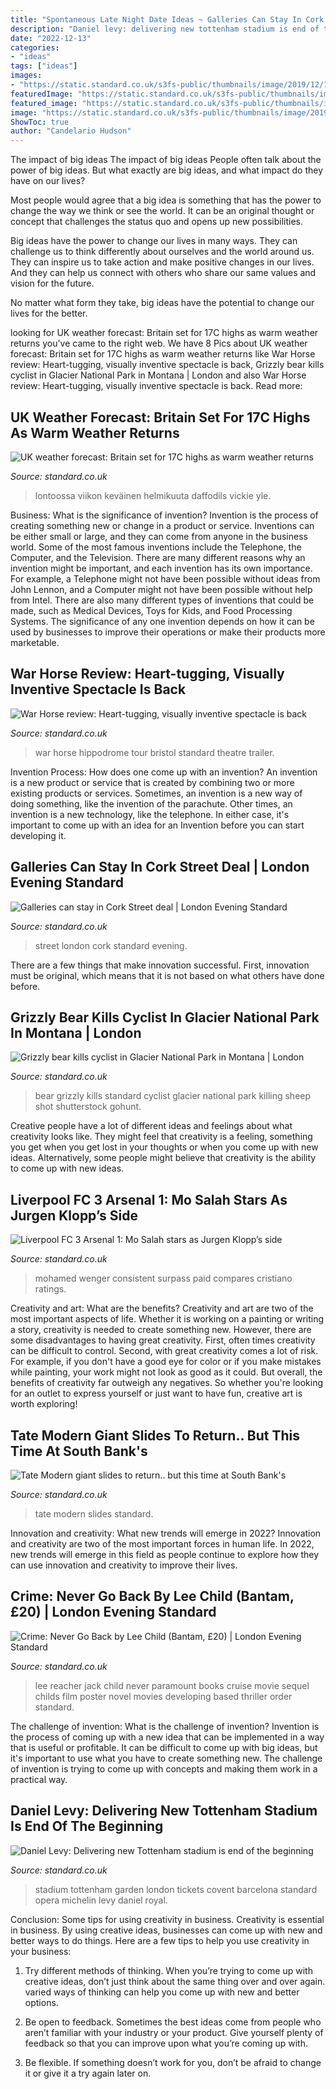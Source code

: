 ```yaml
---
title: "Spontaneous Late Night Date Ideas ~ Galleries Can Stay In Cork Street Deal"
description: "Daniel levy: delivering new tottenham stadium is end of the beginning"
date: "2022-12-13"
categories:
- "ideas"
tags: ["ideas"]
images:
- "https://static.standard.co.uk/s3fs-public/thumbnails/image/2019/12/18/11/tottenhamstadium1812abcd.jpg"
featuredImage: "https://static.standard.co.uk/s3fs-public/thumbnails/image/2019/02/26/09/warmweatherfeb19v1.jpg"
featured_image: "https://static.standard.co.uk/s3fs-public/thumbnails/image/2019/12/18/11/tottenhamstadium1812abcd.jpg"
image: "https://static.standard.co.uk/s3fs-public/thumbnails/image/2019/08/24/19/mosalah2408.jpg"
ShowToc: true
author: "Candelario Hudson"
---
```



The impact of big ideas
The impact of big ideas
People often talk about the power of big ideas. But what exactly are big ideas, and what impact do they have on our lives?

Most people would agree that a big idea is something that has the power to change the way we think or see the world. It can be an original thought or concept that challenges the status quo and opens up new possibilities.

Big ideas have the power to change our lives in many ways. They can challenge us to think differently about ourselves and the world around us. They can inspire us to take action and make positive changes in our lives. And they can help us connect with others who share our same values and vision for the future.

No matter what form they take, big ideas have the potential to change our lives for the better.

	

		
looking for UK weather forecast: Britain set for 17C highs as warm weather returns you've came to the right web. We have 8 Pics about UK weather forecast: Britain set for 17C highs as warm weather returns like War Horse review: Heart-tugging, visually inventive spectacle is back, Grizzly bear kills cyclist in Glacier National Park in Montana | London and also War Horse review: Heart-tugging, visually inventive spectacle is back. Read more:
		
    
## UK Weather Forecast: Britain Set For 17C Highs As Warm Weather Returns

<img loading=lazy src="https://static.standard.co.uk/s3fs-public/thumbnails/image/2019/02/26/09/warmweatherfeb19v1.jpg" onerror="this.onerror=null;this.src='https://tse1.mm.bing.net/th?id=OIP.aJtm5JqJbhlJd02UnJ76ZgHaE7&amp;pid=15.1';" alt="UK weather forecast: Britain set for 17C highs as warm weather returns">

_Source: standard.co.uk_

>lontoossa viikon keväinen helmikuuta daffodils vickie yle. 

	

Business: What is the significance of invention?
Invention is the process of creating something new or change in a product or service. Inventions can be either small or large, and they can come from anyone in the business world. Some of the most famous inventions include the Telephone, the Computer, and the Television. There are many different reasons why an invention might be important, and each invention has its own importance. For example, a Telephone might not have been possible without ideas from John Lennon, and a Computer might not have been possible without help from Intel. 
There are also many different types of inventions that could be made, such as Medical Devices, Toys for Kids, and Food Processing Systems. The significance of any one invention depends on how it can be used by businesses to improve their operations or make their products more marketable.

    
## War Horse Review: Heart-tugging, Visually Inventive Spectacle Is Back

<img loading=lazy src="https://static.standard.co.uk/s3fs-public/thumbnails/image/2018/11/09/11/War-horse-3.jpg" onerror="this.onerror=null;this.src='https://tse1.mm.bing.net/th?id=OIP.3GZUUoJduVBH8kuV2WlGxgHaE8&amp;pid=15.1';" alt="War Horse review: Heart-tugging, visually inventive spectacle is back">

_Source: standard.co.uk_

>war horse hippodrome tour bristol standard theatre trailer. 

	

Invention Process: How does one come up with an invention?
An invention is a new product or service that is created by combining two or more existing products or services. Sometimes, an invention is a new way of doing something, like the invention of the parachute. Other times, an invention is a new technology, like the telephone. In either case, it's important to come up with an idea for an Invention before you can start developing it.

    
## Galleries Can Stay In Cork Street Deal | London Evening Standard

<img loading=lazy src="https://www.standard.co.uk/s3fs-public/thumbnails/image/2013/08/08/11/corkstreet.jpg" onerror="this.onerror=null;this.src='https://tse3.mm.bing.net/th?id=OIP.3hKCXxLC6_t44MBfZmKEogHaE8&amp;pid=15.1';" alt="Galleries can stay in Cork Street deal | London Evening Standard">

_Source: standard.co.uk_

>street london cork standard evening. 

	

There are a few things that make innovation successful. First, innovation must be original, which means that it is not based on what others have done before.

    
## Grizzly Bear Kills Cyclist In Glacier National Park In Montana | London

<img loading=lazy src="https://static.standard.co.uk/s3fs-public/thumbnails/image/2016/06/30/08/grizzlybear3006a.jpg" onerror="this.onerror=null;this.src='https://tse3.mm.bing.net/th?id=OIP.pmCSJ1zSUOh4wX7DoscyHgHaE8&amp;pid=15.1';" alt="Grizzly bear kills cyclist in Glacier National Park in Montana | London">

_Source: standard.co.uk_

>bear grizzly kills standard cyclist glacier national park killing sheep shot shutterstock gohunt. 

	

Creative people have a lot of different ideas and feelings about what creativity looks like. They might feel that creativity is a feeling, something you get when you get lost in your thoughts or when you come up with new ideas. Alternatively, some people might believe that creativity is the ability to come up with new ideas.

    
## Liverpool FC 3 Arsenal 1: Mo Salah Stars As Jurgen Klopp’s Side

<img loading=lazy src="https://static.standard.co.uk/s3fs-public/thumbnails/image/2019/08/24/19/mosalah2408.jpg" onerror="this.onerror=null;this.src='https://tse4.mm.bing.net/th?id=OIP.Lf5tyem2unSQQ-HrXC12pAHaE7&amp;pid=15.1';" alt="Liverpool FC 3 Arsenal 1: Mo Salah stars as Jurgen Klopp’s side">

_Source: standard.co.uk_

>mohamed wenger consistent surpass paid compares cristiano ratings. 

	

Creativity and art: What are the benefits?
Creativity and art are two of the most important aspects of life. Whether it is working on a painting or writing a story, creativity is needed to create something new. However, there are some disadvantages to having great creativity. First, often times creativity can be difficult to control. Second, with great creativity comes a lot of risk. For example, if you don't have a good eye for color or if you make mistakes while painting, your work might not look as good as it could. But overall, the benefits of creativity far outweigh any negatives. So whether you're looking for an outlet to express yourself or just want to have fun, creative art is worth exploring!

    
## Tate Modern Giant Slides To Return.. But This Time At South Bank&#039;s

<img loading=lazy src="https://www.standard.co.uk/s3fs-public/thumbnails/image/2015/03/31/11/pic.jpg" onerror="this.onerror=null;this.src='https://tse2.mm.bing.net/th?id=OIP.-7ki6uelWVsR3mJEltgiaAHaE8&amp;pid=15.1';" alt="Tate Modern giant slides to return.. but this time at South Bank&#039;s">

_Source: standard.co.uk_

>tate modern slides standard. 

	

Innovation and creativity: What new trends will emerge in 2022?
Innovation and creativity are two of the most important forces in human life. In 2022, new trends will emerge in this field as people continue to explore how they can use innovation and creativity to improve their lives.

    
## Crime: Never Go Back By Lee Child (Bantam, £20) | London Evening Standard

<img loading=lazy src="https://www.standard.co.uk/s3fs-public/thumbnails/image/2013/08/15/15/Never-Go-Back---Lee-Child.jpg" onerror="this.onerror=null;this.src='https://tse4.mm.bing.net/th?id=OIP.PINRGfzNB9obEZHjQET3JAHaLH&amp;pid=15.1';" alt="Crime: Never Go Back by Lee Child (Bantam, £20) | London Evening Standard">

_Source: standard.co.uk_

>lee reacher jack child never paramount books cruise movie sequel childs film poster novel movies developing based thriller order standard. 

	

The challenge of invention: What is the challenge of invention?
Invention is the process of coming up with a new idea that can be implemented in a way that is useful or profitable. It can be difficult to come up with big ideas, but it's important to use what you have to create something new. The challenge of invention is trying to come up with concepts and making them work in a practical way.

    
## Daniel Levy: Delivering New Tottenham Stadium Is End Of The Beginning

<img loading=lazy src="https://static.standard.co.uk/s3fs-public/thumbnails/image/2019/12/18/11/tottenhamstadium1812abcd.jpg" onerror="this.onerror=null;this.src='https://tse3.mm.bing.net/th?id=OIP.ZAYEQh4Dfo7EB71UcmdFigHaE8&amp;pid=15.1';" alt="Daniel Levy: Delivering new Tottenham stadium is end of the beginning">

_Source: standard.co.uk_

>stadium tottenham garden london tickets covent barcelona standard opera michelin levy daniel royal. 

	

Conclusion: Some tips for using creativity in business.
Creativity is essential in business. By using creative ideas, businesses can come up with new and better ways to do things. Here are a few tips to help you use creativity in your business:
1. Try different methods of thinking. When you’re trying to come up with creative ideas, don’t just think about the same thing over and over again. varied ways of thinking can help you come up with new and better options.

2. Be open to feedback. Sometimes the best ideas come from people who aren’t familiar with your industry or your product. Give yourself plenty of feedback so that you can improve upon what you’re coming up with.

3. Be flexible. If something doesn’t work for you, don’t be afraid to change it or give it a try again later on.

